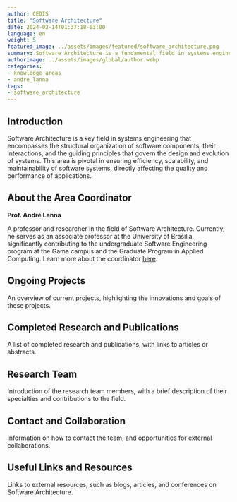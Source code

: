 ```yaml
---
author: CEDIS
title: "Software Architecture"
date: 2024-02-14T01:37:18-03:00
language: en
weight: 5
featured_image: ../assets/images/featured/software_architecture.png
summary: Software Architecture is a fundamental field in systems engineering involving the structural organization of software components, their interactions, and the guiding principles that define the design and evolution of systems. This area is crucial for ensuring the efficiency, scalability, and maintainability of software systems, directly impacting the quality and performance of applications.
authorimage: ../assets/images/global/author.webp
categories:
- knowledge_areas
- andre_lanna
tags: 
- software_architecture
---
```

## Introduction
Software Architecture is a key field in systems engineering that encompasses the structural organization of software components, their interactions, and the guiding principles that govern the design and evolution of systems. This area is pivotal in ensuring efficiency, scalability, and maintainability of software systems, directly affecting the quality and performance of applications.

## About the Area Coordinator
**Prof. André Lanna**

A professor and researcher in the field of Software Architecture. Currently, he serves as an associate professor at the University of Brasília, significantly contributing to the undergraduate Software Engineering program at the Gama campus and the Graduate Program in Applied Computing. Learn more about the coordinator [here](/en/people/andre_lanna).

## Ongoing Projects
An overview of current projects, highlighting the innovations and goals of these projects.

## Completed Research and Publications
A list of completed research and publications, with links to articles or abstracts.

## Research Team
Introduction of the research team members, with a brief description of their specialties and contributions to the field.

## Contact and Collaboration
Information on how to contact the team, and opportunities for external collaborations.

## Useful Links and Resources
Links to external resources, such as blogs, articles, and conferences on Software Architecture.